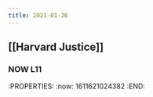 ```yaml
---
title: 2021-01-26
---
```


## [[Harvard Justice]]
### NOW  L11
:PROPERTIES:
:now: 1611621024382
:END:
###
